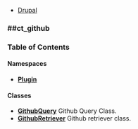 

- [Drupal](../namespaces/drupal.md)


### ##ct_github




### Table of Contents


#### Namespaces
- **[Plugin](../namespaces/drupal-ct-github-plugin.md)**


#### Classes
- **[GithubQuery](../classes/Drupal-ct-github-GithubQuery.md)**
  Github Query Class.
- **[GithubRetriever](../classes/Drupal-ct-github-GithubRetriever.md)**
  Github retriever class.













